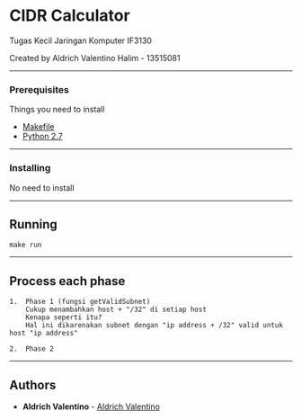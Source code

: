 # CIDR Calculator

Tugas Kecil Jaringan Komputer IF3130

Created by Aldrich Valentino Halim - 13515081

---

### Prerequisites

Things you need to install

* [Makefile](https://www.gnu.org/software/make/)
* [Python 2.7](https://www.python.org/download/releases/2.7/)

---

### Installing

No need to install

---

## Running

```
make run
```

---

## Process each phase

```
1.  Phase 1 (fungsi getValidSubnet)
    Cukup menambahkan host + "/32" di setiap host
    Kenapa seperti itu?
    Hal ini dikarenakan subnet dengan "ip address + /32" valid untuk host "ip address"

2.  Phase 2
```

---

## Authors

* **Aldrich Valentino** - [Aldrich Valentino](https://github.com/aldrichvalentino)
